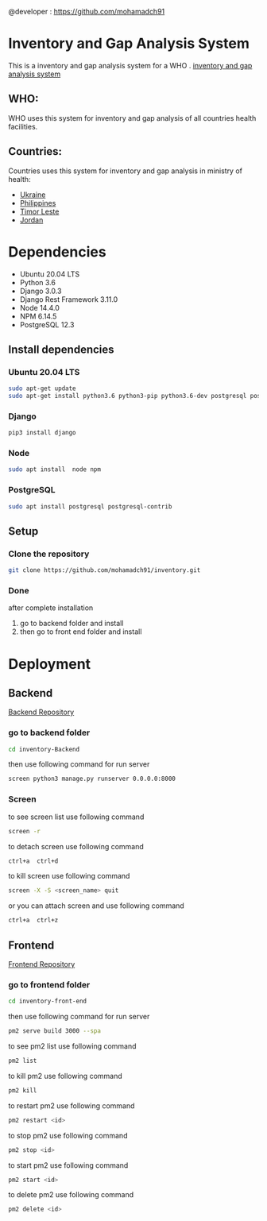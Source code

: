 
@developer : https://github.com/mohamadch91

# Inventory and Gap Analysis System

This is a inventory and gap analysis system for a WHO .
[inventory and gap analysis system](invgap.org)
## WHO:
WHO uses this system for inventory and gap analysis of all countries health facilities.

## Countries:
Countries uses this system for inventory and gap analysis in ministry of health:
- [Ukraine](https://ukr.invgap.org/)
- [Philippines](https://phl.invgap.org/)
- [Timor Leste](https://tls.invgap.org/)
- [Jordan](https://jor.invgap.org/)




# Dependencies
- Ubuntu 20.04 LTS
- Python 3.6
- Django 3.0.3
- Django Rest Framework 3.11.0
- Node 14.4.0
- NPM 6.14.5
- PostgreSQL 12.3
## Install dependencies
### Ubuntu 20.04 LTS
```bash
sudo apt-get update
sudo apt-get install python3.6 python3-pip python3.6-dev postgresql postgresql-contrib libpq-dev
```
### Django
```bash
pip3 install django
```
### Node
```bash
sudo apt install  node npm  
```
### PostgreSQL
```bash
sudo apt install postgresql postgresql-contrib
```
## Setup
### Clone the repository
```bash
git clone https://github.com/mohamadch91/inventory.git
```
### Done
after complete installation 
1. go to backend folder and install
2. then go to front end folder and install

# Deployment

## Backend

[Backend Repository](https://github.com/mohamadch91/inventory-Backend)
### go to backend folder
```bash
cd inventory-Backend
```
then use following command for run server
```bash
screen python3 manage.py runserver 0.0.0.0:8000
```
### Screen
to see screen list use following command
```bash
screen -r
```
to detach screen use following command
```bash
ctrl+a  ctrl+d
```
to kill screen use following command
```bash
screen -X -S <screen_name> quit
```
or you can attach screen and use following command
```bash
ctrl+a  ctrl+z
```


## Frontend
[Frontend Repository](https://github.com/mohamadch91/inventory-front-end)
### go to frontend folder
```bash
cd inventory-front-end
```
then use following command for run server
```bash
pm2 serve build 3000 --spa
```

to see pm2 list use following command
```bash
pm2 list
```
to kill pm2 use following command
```bash
pm2 kill
```
to restart pm2 use following command
```bash
pm2 restart <id>
```
to stop pm2 use following command
```bash
pm2 stop <id>
```
to start pm2 use following command
```bash
pm2 start <id>
```
to delete pm2 use following command
```bash
pm2 delete <id>
```

